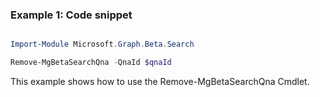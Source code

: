### Example 1: Code snippet

```powershell

Import-Module Microsoft.Graph.Beta.Search

Remove-MgBetaSearchQna -QnaId $qnaId

```
This example shows how to use the Remove-MgBetaSearchQna Cmdlet.

